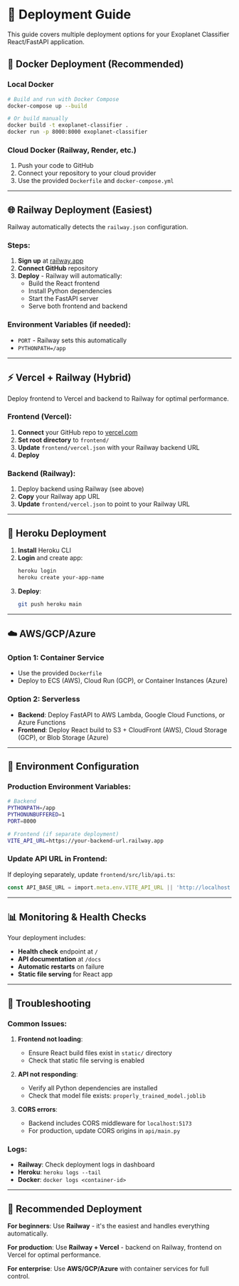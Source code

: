 # 🚀 Deployment Guide

This guide covers multiple deployment options for your Exoplanet Classifier React/FastAPI application.

## 🐳 Docker Deployment (Recommended)

### Local Docker
```bash
# Build and run with Docker Compose
docker-compose up --build

# Or build manually
docker build -t exoplanet-classifier .
docker run -p 8000:8000 exoplanet-classifier
```

### Cloud Docker (Railway, Render, etc.)
1. Push your code to GitHub
2. Connect your repository to your cloud provider
3. Use the provided `Dockerfile` and `docker-compose.yml`

---

## 🌐 Railway Deployment (Easiest)

Railway automatically detects the `railway.json` configuration.

### Steps:
1. **Sign up** at [railway.app](https://railway.app)
2. **Connect GitHub** repository
3. **Deploy** - Railway will automatically:
   - Build the React frontend
   - Install Python dependencies
   - Start the FastAPI server
   - Serve both frontend and backend

### Environment Variables (if needed):
- `PORT` - Railway sets this automatically
- `PYTHONPATH=/app`

---

## ⚡ Vercel + Railway (Hybrid)

Deploy frontend to Vercel and backend to Railway for optimal performance.

### Frontend (Vercel):
1. **Connect** your GitHub repo to [vercel.com](https://vercel.com)
2. **Set root directory** to `frontend/`
3. **Update** `frontend/vercel.json` with your Railway backend URL
4. **Deploy**

### Backend (Railway):
1. Deploy backend using Railway (see above)
2. **Copy** your Railway app URL
3. **Update** `frontend/vercel.json` to point to your Railway URL

---

## 🐍 Heroku Deployment

1. **Install** Heroku CLI
2. **Login** and create app:
   ```bash
   heroku login
   heroku create your-app-name
   ```
3. **Deploy**:
   ```bash
   git push heroku main
   ```

---

## ☁️ AWS/GCP/Azure

### Option 1: Container Service
- Use the provided `Dockerfile`
- Deploy to ECS (AWS), Cloud Run (GCP), or Container Instances (Azure)

### Option 2: Serverless
- **Backend**: Deploy FastAPI to AWS Lambda, Google Cloud Functions, or Azure Functions
- **Frontend**: Deploy React build to S3 + CloudFront (AWS), Cloud Storage (GCP), or Blob Storage (Azure)

---

## 🔧 Environment Configuration

### Production Environment Variables:
```bash
# Backend
PYTHONPATH=/app
PYTHONUNBUFFERED=1
PORT=8000

# Frontend (if separate deployment)
VITE_API_URL=https://your-backend-url.railway.app
```

### Update API URL in Frontend:
If deploying separately, update `frontend/src/lib/api.ts`:
```typescript
const API_BASE_URL = import.meta.env.VITE_API_URL || 'http://localhost:8000'
```

---

## 📊 Monitoring & Health Checks

Your deployment includes:
- **Health check** endpoint at `/`
- **API documentation** at `/docs`
- **Automatic restarts** on failure
- **Static file serving** for React app

---

## 🚨 Troubleshooting

### Common Issues:

1. **Frontend not loading**:
   - Ensure React build files exist in `static/` directory
   - Check that static file serving is enabled

2. **API not responding**:
   - Verify all Python dependencies are installed
   - Check that model file exists: `properly_trained_model.joblib`

3. **CORS errors**:
   - Backend includes CORS middleware for `localhost:5173`
   - For production, update CORS origins in `api/main.py`

### Logs:
- **Railway**: Check deployment logs in dashboard
- **Heroku**: `heroku logs --tail`
- **Docker**: `docker logs <container-id>`

---

## 🎯 Recommended Deployment

**For beginners**: Use **Railway** - it's the easiest and handles everything automatically.

**For production**: Use **Railway + Vercel** - backend on Railway, frontend on Vercel for optimal performance.

**For enterprise**: Use **AWS/GCP/Azure** with container services for full control.
